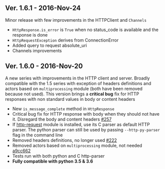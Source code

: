 ## Ver. 1.6.1 - 2016-Nov-24

Minor release with few improvements in the HTTPClient and ``Channels``

* ``HttpResponse.is_error`` is ``True`` when no status_code is available and the response is done
* ``HttpRequestException`` derives from ConnectionError
* Added query to request absolute_uri
* Channels improvements


## Ver. 1.6.0 - 2016-Nov-20

A new series with improvements in the HTTP client and server.
Broadly compatible with the 1.5 series with exception of headers definitions and actors
based on ``multiprocessing`` module (both have been removed because not used).
This version brings a **critical bug** fix for HTTP responses with non standard
values in body or content headers

* New ``is_message_complete`` method in ``HttpResponse``
* Critical bug fix for HTTP response with body when they should not have it.
  Disregard the body and content headers [#257](https://github.com/quantmind/pulsar/pull/257)
* If [http-request](https://github.com/benoitc/http-parser) module is installed, use its C parser as default HTTP parser.
  The python parser can still be used by passing ``--http-py-parser`` flag in the command line
* Removed headers definitions, no longer used [#222](https://github.com/quantmind/pulsar/issues/222)
* Removed actors based on ``multiprocessing`` module, not needed [a9cc662](https://github.com/quantmind/pulsar/commit/a9cc6623230ffc04c4ed0236ae33efb7bbb21060)
* Tests run with both python and C http-parser
* **Fully compatible with python 3.5 & 3.6**
